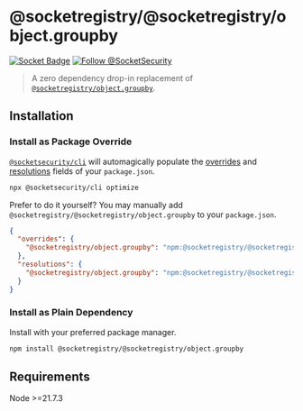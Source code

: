 # @socketregistry/@socketregistry/object.groupby

[![Socket Badge](https://socket.dev/api/badge/npm/package/@socketregistry/@socketregistry/object.groupby)](https://socket.dev/npm/package/@socketregistry/@socketregistry/object.groupby)
[![Follow @SocketSecurity](https://img.shields.io/twitter/follow/SocketSecurity?style=social)](https://twitter.com/SocketSecurity)

> A zero dependency drop-in replacement of
> [`@socketregistry/object.groupby`](https://www.npmjs.com/package/@socketregistry/object.groupby).

## Installation

### Install as Package Override

[`@socketsecurity/cli`](https://www.npmjs.com/package/@socketsecurity/cli) will
automagically populate the
[overrides](https://docs.npmjs.com/cli/v9/configuring-npm/package-json#overrides)
and [resolutions](https://yarnpkg.com/configuration/manifest#resolutions) fields
of your `package.json`.

```sh
npx @socketsecurity/cli optimize
```

Prefer to do it yourself? You may manually add
`@socketregistry/@socketregistry/object.groupby` to your `package.json`.

```json
{
  "overrides": {
    "@socketregistry/object.groupby": "npm:@socketregistry/@socketregistry/object.groupby@^1"
  },
  "resolutions": {
    "@socketregistry/object.groupby": "npm:@socketregistry/@socketregistry/object.groupby@^1"
  }
}
```

### Install as Plain Dependency

Install with your preferred package manager.

```sh
npm install @socketregistry/@socketregistry/object.groupby
```

## Requirements

Node &gt;=21.7.3
